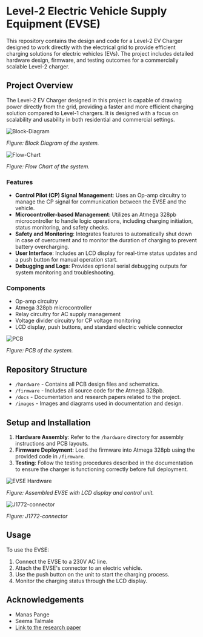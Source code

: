 # Level-2 Electric Vehicle Supply Equipment (EVSE)

This repository contains the design and code for a Level-2 EV Charger designed to work directly with the electrical grid to provide efficient charging solutions for electric vehicles (EVs). The project includes detailed hardware design, firmware, and testing outcomes for a commercially scalable Level-2 charger.

## Project Overview

The Level-2 EV Charger designed in this project is capable of drawing power directly from the grid, providing a faster and more efficient charging solution compared to Level-1 chargers. It is designed with a focus on scalability and usability in both residential and commercial settings.

![Block-Diagram](images/block_diag.jpg)

*Figure: Block Diagram of the system.*

![Flow-Chart](images/flow_chart.jpg)

*Figure: Flow Chart of the system.*

### Features

- **Control Pilot (CP) Signal Management**: Uses an Op-amp circuitry to manage the CP signal for communication between the EVSE and the vehicle.
- **Microcontroller-based Management**: Utilizes an Atmega 328pb microcontroller to handle logic operations, including charging initiation, status monitoring, and safety checks.
- **Safety and Monitoring**: Integrates features to automatically shut down in case of overcurrent and to monitor the duration of charging to prevent battery overcharging.
- **User Interface**: Includes an LCD display for real-time status updates and a push button for manual operation start.
- **Debugging and Logs**: Provides optional serial debugging outputs for system monitoring and troubleshooting.

### Components

- Op-amp circuitry
- Atmega 328pb microcontroller
- Relay circuitry for AC supply management
- Voltage divider circuitry for CP voltage monitoring
- LCD display, push buttons, and standard electric vehicle connector

![PCB](images/PCB.jpg)

*Figure: PCB of the system.*

## Repository Structure

- `/hardware` - Contains all PCB design files and schematics.
- `/firmware` - Includes all source code for the Atmega 328pb.
- `/docs` - Documentation and research papers related to the project.
- `/images` - Images and diagrams used in documentation and design.

## Setup and Installation

1. **Hardware Assembly**: Refer to the `/hardware` directory for assembly instructions and PCB layouts.
2. **Firmware Deployment**: Load the firmware into Atmega 328pb using the provided code in `/firmware`.
3. **Testing**: Follow the testing procedures described in the documentation to ensure the charger is functioning correctly before full deployment.

![EVSE Hardware](images/evse_hardware.jpg)

*Figure: Assembled EVSE with LCD display and control unit.*

![J1772-connector](images/J1772.jpg)

*Figure: J1772-connector*
## Usage

To use the EVSE:
1. Connect the EVSE to a 230V AC line.
2. Attach the EVSE's connector to an electric vehicle.
3. Use the push button on the unit to start the charging process.
4. Monitor the charging status through the LCD display.




## Acknowledgements

- Manas Pange
- Seema Talmale
- [Link to the research paper](https://ssrn.com/abstract=4288891)
